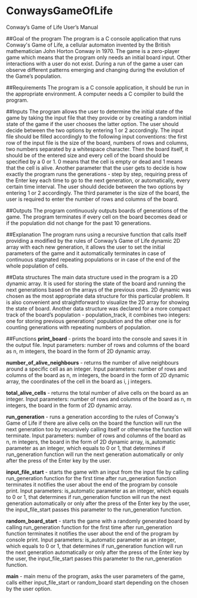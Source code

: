 # ConwaysGameOfLife

Conway’s Game of Life
User’s Manual

##Goal of the program
The program is a C console application that runs Conway's Game of Life, a cellular automaton
invented by the British mathematician John Horton Conway in 1970. The game is a zero-player
game which means that the program only needs an initial board input. Other interactions with a
user do not exist. During a run of the game a user can observe different patterns emerging and
changing during the evolution of the Game’s population.


##Requirements
The program is a C console application, it should be run in the appropriate environment. A
computer needs a C compiler to build the program.


##Inputs
The program allows the user to determine the initial state of the game by taking the input file that
they provide or by creating a random initial state of the game if the user chooses the latter option.
The user should decide between the two options by entering 1 or 2 accordingly.
The input file should be filled accordingly to the following input conventions: the first row of the
input file is the size of the board, numbers of rows and columns, two numbers separated by a
whitespace character. Then the board itself, it should be of the entered size and every cell of the
board should be specified by a 0 or 1. 0 means that the cell is empty or dead and 1 means that the
cell is alive.
Another parameter that the user gets to decide is how exactly the program runs the generations -
step by step, requiring press of the Enter key each time to go to the next generation, or
automatically, every certain time interval. The user should decide between the two options by
entering 1 or 2 accordingly.
The third parameter is the size of the board, the user is required to enter the number of rows and
columns of the board.

##Outputs
The program continuously outputs boards of generations of the game. The program terminates if
every cell on the board becomes dead or if the population did not change for the past 10
generations.

##Explanation
The program runs using a recursive function that calls itself providing a modified by the rules of
Conway’s Game of Life dynamic 2D array with each new generation, it allows the user to set the
initial parameters of the game and it automatically terminates in case of continuous stagnated
repeating populations or in case of the end of the whole population of cells.

##Data structures
The main data structure used in the program is a 2D dynamic array. It is used for storing the state
of the board and running the next generations based on the arrays of the previous ones. 2D
dynamic was chosen as the most appropriate data structure for this particular problem. It is also
convenient and straightforward to visualize the 2D array for showing the state of board.
Another data structure was declared for a more compact track of the board’s population -
population_track, it combines two integers: one for storing previous generations’ population and
the other one is for counting generations with repeating numbers of population.

##Functions
**print_board** - prints the board into the console and saves it in the output file. Input parameters:
number of rows and columns of the board as n, m integers, the board in the form of 2D dynamic
array.

**number_of_alive_neighbours** - returns the number of alive neighbours around a specific cell as
an integer.
Input parameters: number of rows and columns of the board as n, m integers, the board in the
form of 2D dynamic array, the coordinates of the cell in the board as i, j integers.

**total_alive_cells** - returns the total number of alive cells on the board as an integer.
Input parameters: number of rows and columns of the board as n, m integers, the board in the
form of 2D dynamic array.

**run_generation** - runs a generation according to the rules of Conway's Game of Life if there are
alive cells on the board the function will run the next generation too by recursively calling itself
or otherwise the function will terminate.
Input parameters: number of rows and columns of the board as n, m integers, the board in the
form of 2D dynamic array, is_automatic parameter as an integer, which equals to 0 or 1, that
determines if run_generation function will run the next generation automatically or only after the
press of the Enter key by the user.

**input_file_start** - starts the game with an input from the input file by calling run_generation
function for the first time after run_generation function terminates it notifies the user about the
end of the program by console print.
Input parameters: is_automatic parameter as an integer, which equals to 0 or 1, that determines if
run_generation function will run the next generation automatically or only after the press of the
Enter key by the user, the input_file_start passes this parameter to the run_generation function.

**random_board_start** - starts the game with a randomly generated board by calling
run_generation function for the first time after run_generation function terminates it notifies the
user about the end of the program by console print.
Input parameters: is_automatic parameter as an integer, which equals to 0 or 1, that determines if
run_generation function will run the next generation automatically or only after the press of the
Enter key by the user, the input_file_start passes this parameter to the run_generation function.

**main** - main menu of the program, asks the user parameters of the game, calls either
input_file_start or random_board start depending on the chosen by the user option.
